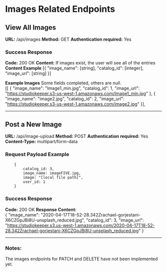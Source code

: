 # Images Related Endpoints

## View All Images
**URL:** /api/images
**Method:** GET
**Authentication required:** Yes
 
### Success Response
**Code:** 200 OK
**Content:**  If images exist, the user will see all of the entries
**Content Example**
            [{
                "image_name": [string],
                "catalog_id": [integer],
                "image_url": [string]
            }]

**Example Images** 
Some fields completed, others are null.  
        [[
            {
                "image_name": "Image1_min.jpg",
                "catalog_id": 1,
                "image_url": "https://studiokeeper.s3-us-west-1.amazonaws.com/Image1_min.jpg"
            },
            {
                "image_name": "image2.jpg",
                "catalog_id": 2,
                "image_url": "https://studiokeeper.s3-us-west-1.amazonaws.com/image2.jpg"
         }],

---

## Post a New Image   
**URL:** /api/image-upload
**Method:** POST
**Authentication required:** Yes
**Content-Type:** multipart/form-data 

### Request Payload Example
        {
            catalog_id: 3,
            image_name: imageFIVE.jpg,
            image: "[local file path]",
            user_id: 1
        }  

### Success Response
**Code:** 200 OK
**Response Content:**  
    {
        "image_name": "2020-04-17T18-52-28.342Zrachael-gorjestani-X6CZGpJBi8U-unsplash_reduced.jpg",
        "catalog_id": 3,
        "image_url": "https://studiokeeper.s3.us-west-1.amazonaws.com/2020-04-17T18-52-28.342Zrachael-gorjestani-X6CZGpJBi8U-unsplash_reduced.jpg"
    }


---

### Notes:
The images endpoints for PATCH and DELETE have not been implemented yet.  

    
